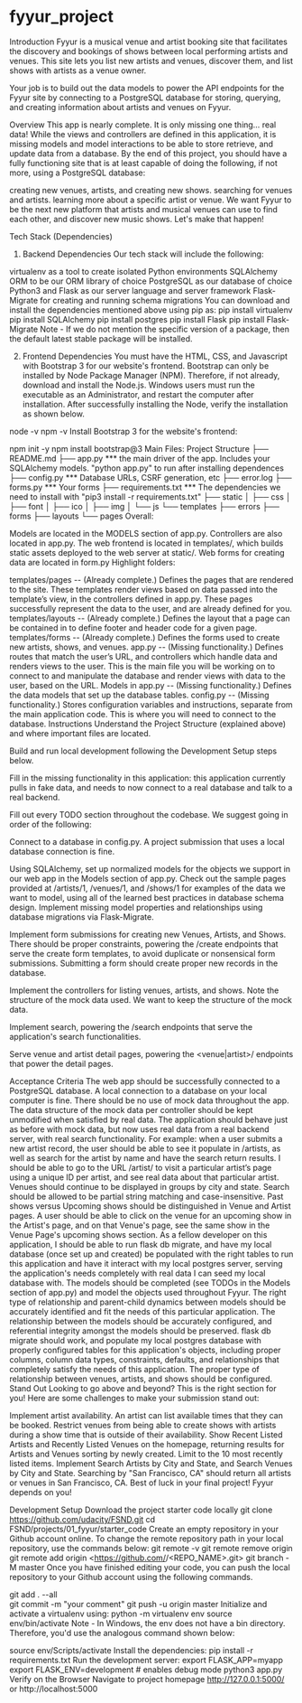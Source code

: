 # fyyur_project
Introduction
Fyyur is a musical venue and artist booking site that facilitates the discovery and bookings of shows between local performing artists and venues. This site lets you list new artists and venues, discover them, and list shows with artists as a venue owner.

Your job is to build out the data models to power the API endpoints for the Fyyur site by connecting to a PostgreSQL database for storing, querying, and creating information about artists and venues on Fyyur.

Overview
This app is nearly complete. It is only missing one thing… real data! While the views and controllers are defined in this application, it is missing models and model interactions to be able to store retrieve, and update data from a database. By the end of this project, you should have a fully functioning site that is at least capable of doing the following, if not more, using a PostgreSQL database:

creating new venues, artists, and creating new shows.
searching for venues and artists.
learning more about a specific artist or venue.
We want Fyyur to be the next new platform that artists and musical venues can use to find each other, and discover new music shows. Let's make that happen!

Tech Stack (Dependencies)
1. Backend Dependencies
Our tech stack will include the following:

virtualenv as a tool to create isolated Python environments
SQLAlchemy ORM to be our ORM library of choice
PostgreSQL as our database of choice
Python3 and Flask as our server language and server framework
Flask-Migrate for creating and running schema migrations You can download and install the dependencies mentioned above using pip as:
pip install virtualenv
pip install SQLAlchemy
pip install postgres
pip install Flask
pip install Flask-Migrate
Note - If we do not mention the specific version of a package, then the default latest stable package will be installed.

2. Frontend Dependencies
You must have the HTML, CSS, and Javascript with Bootstrap 3 for our website's frontend. Bootstrap can only be installed by Node Package Manager (NPM). Therefore, if not already, download and install the Node.js. Windows users must run the executable as an Administrator, and restart the computer after installation. After successfully installing the Node, verify the installation as shown below.

node -v
npm -v
Install Bootstrap 3 for the website's frontend:

npm init -y
npm install bootstrap@3
Main Files: Project Structure
├── README.md
├── app.py *** the main driver of the app. Includes your SQLAlchemy models.
                  "python app.py" to run after installing dependences
├── config.py *** Database URLs, CSRF generation, etc
├── error.log
├── forms.py *** Your forms
├── requirements.txt *** The dependencies we need to install with "pip3 install -r requirements.txt"
├── static
│   ├── css 
│   ├── font
│   ├── ico
│   ├── img
│   └── js
└── templates
    ├── errors
    ├── forms
    ├── layouts
    └── pages
Overall:

Models are located in the MODELS section of app.py.
Controllers are also located in app.py.
The web frontend is located in templates/, which builds static assets deployed to the web server at static/.
Web forms for creating data are located in form.py
Highlight folders:

templates/pages -- (Already complete.) Defines the pages that are rendered to the site. These templates render views based on data passed into the template’s view, in the controllers defined in app.py. These pages successfully represent the data to the user, and are already defined for you.
templates/layouts -- (Already complete.) Defines the layout that a page can be contained in to define footer and header code for a given page.
templates/forms -- (Already complete.) Defines the forms used to create new artists, shows, and venues.
app.py -- (Missing functionality.) Defines routes that match the user’s URL, and controllers which handle data and renders views to the user. This is the main file you will be working on to connect to and manipulate the database and render views with data to the user, based on the URL.
Models in app.py -- (Missing functionality.) Defines the data models that set up the database tables.
config.py -- (Missing functionality.) Stores configuration variables and instructions, separate from the main application code. This is where you will need to connect to the database.
Instructions
Understand the Project Structure (explained above) and where important files are located.

Build and run local development following the Development Setup steps below.

Fill in the missing functionality in this application: this application currently pulls in fake data, and needs to now connect to a real database and talk to a real backend.

Fill out every TODO section throughout the codebase. We suggest going in order of the following:

Connect to a database in config.py. A project submission that uses a local database connection is fine.

Using SQLAlchemy, set up normalized models for the objects we support in our web app in the Models section of app.py. Check out the sample pages provided at /artists/1, /venues/1, and /shows/1 for examples of the data we want to model, using all of the learned best practices in database schema design. Implement missing model properties and relationships using database migrations via Flask-Migrate.

Implement form submissions for creating new Venues, Artists, and Shows. There should be proper constraints, powering the /create endpoints that serve the create form templates, to avoid duplicate or nonsensical form submissions. Submitting a form should create proper new records in the database.

Implement the controllers for listing venues, artists, and shows. Note the structure of the mock data used. We want to keep the structure of the mock data.

Implement search, powering the /search endpoints that serve the application's search functionalities.

Serve venue and artist detail pages, powering the <venue|artist>/<id> endpoints that power the detail pages.

Acceptance Criteria
The web app should be successfully connected to a PostgreSQL database. A local connection to a database on your local computer is fine.
There should be no use of mock data throughout the app. The data structure of the mock data per controller should be kept unmodified when satisfied by real data.
The application should behave just as before with mock data, but now uses real data from a real backend server, with real search functionality. For example:
when a user submits a new artist record, the user should be able to see it populate in /artists, as well as search for the artist by name and have the search return results.
I should be able to go to the URL /artist/<artist-id> to visit a particular artist’s page using a unique ID per artist, and see real data about that particular artist.
Venues should continue to be displayed in groups by city and state.
Search should be allowed to be partial string matching and case-insensitive.
Past shows versus Upcoming shows should be distinguished in Venue and Artist pages.
A user should be able to click on the venue for an upcoming show in the Artist's page, and on that Venue's page, see the same show in the Venue Page's upcoming shows section.
As a fellow developer on this application, I should be able to run flask db migrate, and have my local database (once set up and created) be populated with the right tables to run this application and have it interact with my local postgres server, serving the application's needs completely with real data I can seed my local database with.
The models should be completed (see TODOs in the Models section of app.py) and model the objects used throughout Fyyur.
The right type of relationship and parent-child dynamics between models should be accurately identified and fit the needs of this particular application.
The relationship between the models should be accurately configured, and referential integrity amongst the models should be preserved.
flask db migrate should work, and populate my local postgres database with properly configured tables for this application's objects, including proper columns, column data types, constraints, defaults, and relationships that completely satisfy the needs of this application. The proper type of relationship between venues, artists, and shows should be configured.
Stand Out
Looking to go above and beyond? This is the right section for you! Here are some challenges to make your submission stand out:

Implement artist availability. An artist can list available times that they can be booked. Restrict venues from being able to create shows with artists during a show time that is outside of their availability.
Show Recent Listed Artists and Recently Listed Venues on the homepage, returning results for Artists and Venues sorting by newly created. Limit to the 10 most recently listed items.
Implement Search Artists by City and State, and Search Venues by City and State. Searching by "San Francisco, CA" should return all artists or venues in San Francisco, CA.
Best of luck in your final project! Fyyur depends on you!

Development Setup
Download the project starter code locally
git clone https://github.com/udacity/FSND.git
cd FSND/projects/01_fyyur/starter_code 
Create an empty repository in your Github account online. To change the remote repository path in your local repository, use the commands below:
git remote -v 
git remote remove origin 
git remote add origin <https://github.com/<USERNAME>/<REPO_NAME>.git>
git branch -M master
Once you have finished editing your code, you can push the local repository to your Github account using the following commands.

git add . --all   
git commit -m "your comment"
git push -u origin master
Initialize and activate a virtualenv using:
python -m virtualenv env
source env/bin/activate
Note - In Windows, the env does not have a bin directory. Therefore, you'd use the analogous command shown below:

source env/Scripts/activate
Install the dependencies:
pip install -r requirements.txt
Run the development server:
export FLASK_APP=myapp
export FLASK_ENV=development # enables debug mode
python3 app.py
Verify on the Browser
Navigate to project homepage http://127.0.0.1:5000/ or http://localhost:5000
